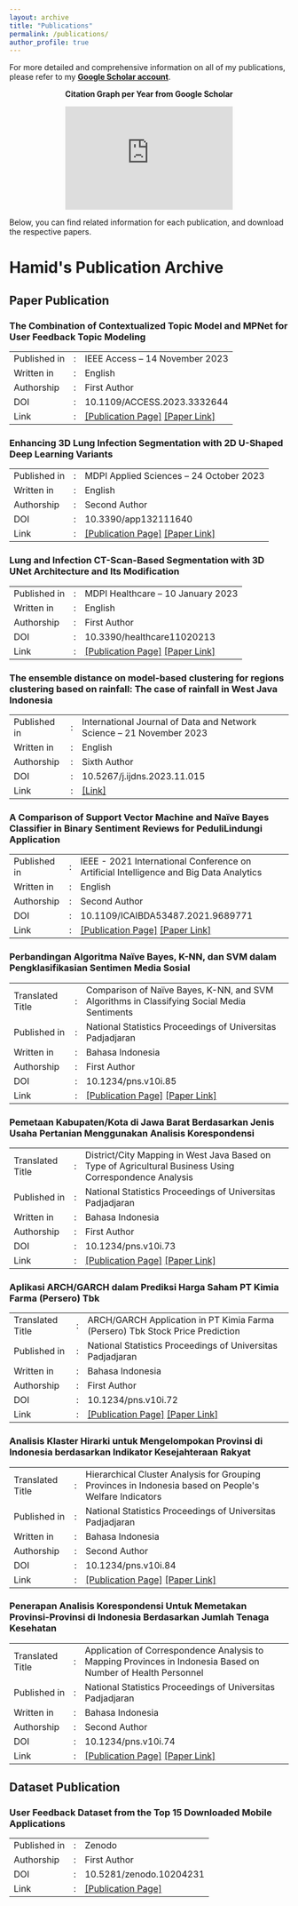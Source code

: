 ```yaml
---
layout: archive
title: "Publications"
permalink: /publications/
author_profile: true
---
```


For more detailed and comprehensive information on all of my publications, please refer to my **[Google Scholar account](https://scholar.google.com/citations?user=VtFoSwsAAAAJ&hl=en)**.

**<center> Citation Graph per Year from Google Scholar </center>**

<center>
<iframe width="302" height="186" seamless frameborder="0" scrolling="no" src="https://docs.google.com/spreadsheets/d/e/2PACX-1vSKmjxmBs_pogXpYW0tRjDJQMFdT2CueX9xRBaWt8LgjfUcRlponSrbPemVOb4RbBbfBavdtt0Kw0PX/pubchart?oid=843272523&amp;format=interactive"></iframe>
</center>


Below, you can find related information for each publication, and download the respective papers.

# Hamid's Publication Archive

## Paper Publication

### The Combination of Contextualized Topic Model and MPNet for User Feedback Topic Modeling
<table>
  <tr>
    <td>Published in</td>
    <td>:</td>
    <td>IEEE Access – 14 November 2023</td>
  </tr>
  <tr>
    <td>Written in</td>
    <td>:</td>
    <td>English</td>
  </tr>
  <tr>
    <td>Authorship</td>
    <td>:</td>
    <td>First Author</td>
  </tr>
  <tr>
    <td>DOI</td>
    <td>:</td>
    <td>10.1109/ACCESS.2023.3332644</td>
  </tr> 
  <tr>
    <td>Link</td>
    <td>:</td>
      <td><a href="https://doi.org/10.1109/ACCESS.2023.3332644">[Publication Page]</a> <a href="https://ieeexplore.ieee.org/stamp/stamp.jsp?tp=&arnumber=10318123">[Paper Link]</a> </td>
  </tr> 
</table>

### Enhancing 3D Lung Infection Segmentation with 2D U-Shaped Deep Learning Variants
<table>
  <tr>
    <td>Published in</td>
    <td>:</td>
    <td>MDPI Applied Sciences – 24 October 2023</td>
  </tr>
  <tr>
    <td>Written in</td>
    <td>:</td>
    <td>English</td>
  </tr>
  <tr>
    <td>Authorship</td>
    <td>:</td>
    <td>Second Author</td>
  </tr>
  <tr>
    <td>DOI</td>
    <td>:</td>
    <td>10.3390/app132111640</td>
  </tr> 
  <tr>
    <td>Link</td>
    <td>:</td>
      <td><a href="https://doi.org/10.3390/app132111640">[Publication Page]</a> <a href="https://www.mdpi.com/2076-3417/13/21/11640/pdf?version=1698164648">[Paper Link]</a> </td>
  </tr> 
</table>

### Lung and Infection CT-Scan-Based Segmentation with 3D UNet Architecture and Its Modification
<table>
  <tr>
    <td>Published in</td>
    <td>:</td>
    <td>MDPI Healthcare – 10 January 2023</td>
  </tr>
  <tr>
    <td>Written in</td>
    <td>:</td>
    <td>English</td>
  </tr>
  <tr>
    <td>Authorship</td>
    <td>:</td>
    <td>First Author</td>
  </tr>
  <tr>
    <td>DOI</td>
    <td>:</td>
    <td>10.3390/healthcare11020213</td>
  </tr> 
  <tr>
    <td>Link</td>
    <td>:</td>
      <td><a href="https://www.mdpi.com/2227-9032/11/2/213">[Publication Page]</a> <a href="https://www.mdpi.com/2227-9032/11/2/213/pdf?version=1673356647">[Paper Link]</a> </td>
  </tr> 
</table>

### The ensemble distance on model-based clustering for regions clustering based on rainfall: The case of rainfall in West Java Indonesia
<table>
  <tr>
    <td>Published in</td>
    <td>:</td>
    <td>International Journal of Data and Network Science – 21 November 2023</td>
  </tr>
  <tr>
    <td>Written in</td>
    <td>:</td>
    <td>English</td>
  </tr>
  <tr>
    <td>Authorship</td>
    <td>:</td>
    <td>Sixth Author</td>
  </tr>
  <tr>
    <td>DOI</td>
    <td>:</td>
    <td>10.5267/j.ijdns.2023.11.015</td>
  </tr> 
  <tr>
    <td>Link</td>
    <td>:</td>
    <td><a href="https://www.growingscience.com/ijds/online/ijdns_2023_215.pdf">[Link]</a></td>
  </tr> 
</table>

### A Comparison of Support Vector Machine and Naïve Bayes Classifier in Binary Sentiment Reviews for PeduliLindungi Application
<table>
  <tr>
    <td>Published in</td>
    <td>:</td>
    <td>IEEE - 2021 International Conference on Artificial Intelligence and Big Data Analytics</td>
  </tr>
  <tr>
    <td>Written in</td>
    <td>:</td>
    <td>English</td>
  </tr>
  <tr>
    <td>Authorship</td>
    <td>:</td>
    <td>Second Author</td>
  </tr>
  <tr>
    <td>DOI</td>
    <td>:</td>
    <td>10.1109/ICAIBDA53487.2021.9689771</td>
  </tr> 
  <tr>
    <td>Link</td>
    <td>:</td>
    <td><a href="https://ieeexplore.ieee.org/abstract/document/9689771">[Publication Page]</a> <a href="https://www.researchgate.net/profile/Mohammad-Asnawi/publication/358304786_A_Comparison_of_Support_Vector_Machine_and_Naive_Bayes_Classifier_in_Binary_Sentiment_Reviews_for_PeduliLindungi_Application/links/6480b098d702370600da4753/A-Comparison-of-Support-Vector-Machine-and-Naive-Bayes-Classifier-in-Binary-Sentiment-Reviews-for-PeduliLindungi-Application.pdf?_tp=eyJjb250ZXh0Ijp7ImZpcnN0UGFnZSI6InB1YmxpY2F0aW9uRGV0YWlsIiwicGFnZSI6InB1YmxpY2F0aW9uRGV0YWlsIn19">[Paper Link]</a> </td>
  </tr> 
</table>


### Perbandingan Algoritma Naïve Bayes, K-NN, dan SVM dalam Pengklasifikasian Sentimen Media Sosial
<table>
  <tr>
    <td>Translated Title</td>
    <td>:</td>
    <td>Comparison of Naïve Bayes, K-NN, and SVM Algorithms in Classifying Social Media Sentiments</td>
  </tr>
  <tr>
    <td>Published in</td>
    <td>:</td>
    <td>National Statistics Proceedings of Universitas Padjadjaran</td>
  </tr>
  <tr>
    <td>Written in</td>
    <td>:</td>
    <td>Bahasa Indonesia</td>
  </tr>
  <tr>
    <td>Authorship</td>
    <td>:</td>
    <td>First Author</td>
  </tr>
  <tr>
    <td>DOI</td>
    <td>:</td>
    <td>10.1234/pns.v10i.85</td>
  </tr> 
  <tr>
    <td>Link</td>
    <td>:</td>
    <td><a href="https://prosiding.statistics.unpad.ac.id/?journal=prosidingsns&page=article&op=view&path%5B%5D=85">[Publication Page]</a> <a href="https://www.researchgate.net/profile/Mohammad-Asnawi/publication/371369364_Perbandingan_Algoritma_Naive_Bayes_K-NN_dan_SVM_dalam_Pengklasifikasian_Sentimen_Media_Sosial/links/6480b404b3dfd73b776bc412/Perbandingan-Algoritma-Naive-Bayes-K-NN-dan-SVM-dalam-Pengklasifikasian-Sentimen-Media-Sosial.pdf">[Paper Link]</a> </td>
  </tr> 
</table>

### Pemetaan Kabupaten/Kota di Jawa Barat Berdasarkan Jenis Usaha Pertanian Menggunakan Analisis Korespondensi
<table>
  <tr>
    <td>Translated Title</td>
    <td>:</td>
    <td>District/City Mapping in West Java Based on Type of Agricultural Business Using Correspondence Analysis</td>
  </tr>
  <tr>
    <td>Published in</td>
    <td>:</td>
    <td>National Statistics Proceedings of Universitas Padjadjaran</td>
  </tr>
  <tr>
    <td>Written in</td>
    <td>:</td>
    <td>Bahasa Indonesia</td>
  </tr>
  <tr>
    <td>Authorship</td>
    <td>:</td>
    <td>First Author</td>
  </tr>
  <tr>
    <td>DOI</td>
    <td>:</td>
    <td>10.1234/pns.v10i.73</td>
  </tr> 
  <tr>
    <td>Link</td>
    <td>:</td>
    <td><a href="https://prosiding.statistics.unpad.ac.id/?journal=prosidingsns&page=article&op=view&path%5B%5D=73">[Publication Page]</a> <a href="https://www.researchgate.net/profile/Mohammad-Asnawi/publication/371369156_Pemetaan_KabupatenKota_di_Jawa_Barat_Berdasarkan_Jenis_Usaha_Pertanian_Menggunakan_Analisis_Korespondensi/links/6480b26679a722376516f6a8/Pemetaan-Kabupaten-Kota-di-Jawa-Barat-Berdasarkan-Jenis-Usaha-Pertanian-Menggunakan-Analisis-Korespondensi.pdf">[Paper Link]</a> </td>
  </tr> 
</table>

### Aplikasi ARCH/GARCH dalam Prediksi Harga Saham PT Kimia Farma (Persero) Tbk
<table>
  <tr>
    <td>Translated Title</td>
    <td>:</td>
    <td>ARCH/GARCH Application in PT Kimia Farma (Persero) Tbk Stock Price Prediction</td>
  </tr>
  <tr>
    <td>Published in</td>
    <td>:</td>
    <td>National Statistics Proceedings of Universitas Padjadjaran</td>
  </tr>
  <tr>
    <td>Written in</td>
    <td>:</td>
    <td>Bahasa Indonesia</td>
  </tr>
  <tr>
    <td>Authorship</td>
    <td>:</td>
    <td>First Author</td>
  </tr>
  <tr>
    <td>DOI</td>
    <td>:</td>
    <td>10.1234/pns.v10i.72</td>
  </tr> 
  <tr>
    <td>Link</td>
    <td>:</td>
    <td><a href="https://prosiding.statistics.unpad.ac.id/?journal=prosidingsns&page=article&op=view&path%5B%5D=72">[Publication Page]</a> <a href="https://www.researchgate.net/profile/Mohammad-Asnawi/publication/371368784_Aplikasi_ARCHGARCH_dalam_Prediksi_Harga_Saham_PT_Kimia_Farma_Persero_Tbk/links/6480b1e22cad460a1bfc388e/Aplikasi-ARCH-GARCH-dalam-Prediksi-Harga-Saham-PT-Kimia-Farma-Persero-Tbk.pdf">[Paper Link]</a> </td>
  </tr> 
</table>

### Analisis Klaster Hirarki untuk Mengelompokan Provinsi di Indonesia berdasarkan Indikator Kesejahteraan Rakyat
<table>
  <tr>
    <td>Translated Title</td>
    <td>:</td>
    <td>Hierarchical Cluster Analysis for Grouping Provinces in Indonesia based on People's Welfare Indicators </td>
  </tr>
  <tr>
    <td>Published in</td>
    <td>:</td>
    <td>National Statistics Proceedings of Universitas Padjadjaran</td>
  </tr>
  <tr>
    <td>Written in</td>
    <td>:</td>
    <td>Bahasa Indonesia</td>
  </tr>
  <tr>
    <td>Authorship</td>
    <td>:</td>
    <td>Second Author</td>
  </tr>
  <tr>
    <td>DOI</td>
    <td>:</td>
    <td>10.1234/pns.v10i.84</td>
  </tr> 
  <tr>
    <td>Link</td>
    <td>:</td>
    <td><a href="https://prosiding.statistics.unpad.ac.id/?journal=prosidingsns&page=article&op=view&path%5B%5D=84">[Publication Page]</a> <a href="https://scholar.google.com/scholar?hl=en&as_sdt=0%2C5&q=Analisis+Klaster+Hirarki+untuk+Mengelompokan+Provinsi+di+Indonesia+berdasarkan+Indikator+Kesejahteraan+Rakyat&btnG=#d=gs_cit&t=1692524603398&u=%2Fscholar%3Fq%3Dinfo%3AdTrfImecITsJ%3Ascholar.google.com%2F%26output%3Dcite%26scirp%3D0%26hl%3Did">[Paper Link]</a> </td>
  </tr> 
</table>

### Penerapan Analisis Korespondensi Untuk Memetakan Provinsi-Provinsi di Indonesia Berdasarkan Jumlah Tenaga Kesehatan
<table>
  <tr>
    <td>Translated Title</td>
    <td>:</td>
    <td>Application of Correspondence Analysis to Mapping Provinces in Indonesia Based on Number of Health Personnel</td>
  </tr>
  <tr>
    <td>Published in</td>
    <td>:</td>
    <td>National Statistics Proceedings of Universitas Padjadjaran</td>
  </tr>
  <tr>
    <td>Written in</td>
    <td>:</td>
    <td>Bahasa Indonesia</td>
  </tr>
  <tr>
    <td>Authorship</td>
    <td>:</td>
    <td>Second Author</td>
  </tr>
   <tr>
    <td>DOI</td>
    <td>:</td>
    <td>10.1234/pns.v10i.74</td>
  </tr> 
  <tr>
    <td>Link</td>
    <td>:</td>
    <td><a href="https://prosiding.statistics.unpad.ac.id/?journal=prosidingsns&page=article&op=view&path%5B%5D=84">[Publication Page]</a> <a href="https://www.researchgate.net/profile/Puspa-Rahmah/publication/360334061_Penerapan_Analisis_Korespondensi_Untuk_Memetakan_Provinsi-Provinsi_di_Indonesia_Berdasarkan_Jumlah_Tenaga_Kesehatan/links/6270a782b1ad9f66c89c3463/Penerapan-Analisis-Korespondensi-Untuk-Memetakan-Provinsi-Provinsi-di-Indonesia-Berdasarkan-Jumlah-Tenaga-Kesehatan.pdf">[Paper Link]</a> </td>
  </tr> 
</table>

## Dataset Publication

### User Feedback Dataset from the Top 15 Downloaded Mobile Applications
<table>
  <tr>
    <td>Published in</td>
    <td>:</td>
    <td>Zenodo</td>
  </tr>
  <tr>
    <td>Authorship</td>
    <td>:</td>
    <td>First Author</td>
  </tr>
  <tr>
    <td>DOI</td>
    <td>:</td>
    <td>10.5281/zenodo.10204231</td>
  </tr> 
  <tr>
    <td>Link</td>
    <td>:</td>
    <td><a href="https://zenodo.org/doi/10.5281/zenodo.10204231">[Publication Page]</a></td>
  </tr> 
</table>